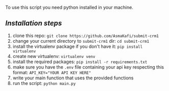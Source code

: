 To use this script you need python installed in your machine.

## _**Installation steps**_

1.  clone this repo: `git clone https://github.com/AsmaKafi/submit-crm1`
2.  change your current directory to `submit-crm1` dir: `cd submit-crm1`
3.  install the virtualenv package if you don't have it: `pip install virtualenv`
4.  create new virtualenv: `virtualenv venv`
5.  install the required packages: `pip install -r requirements.txt`
6.  make sure you have the `.env` file containing your api key respecting this format: `API_KEY="YOUR API KEY HERE"`
7.  write your main function that uses the provided functions
8.  run the script: `python main.py`

